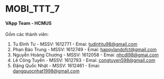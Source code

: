 # MOBI_TTT_7
#### VApp Team - HCMUS
Gồm các thành viên:
1. Tu Đình Tư           - MSSV: 1612771 - Emai: tudinhtu98@gmail.com
2. Phan Bảo Trung       - MSSV: 1612749 - Emai: happylandofct@gmail.com
3. Nguyễn Hoàng Chương  - MSSV: 1612058 - Emai: nhcdl98@gmai.com
4. Lê Công Tuyền        - MSSV: 1612793 - Emai: congtuyen598@gmail.com
4. Đặng Quốc Nhật       - MSSV: 1612461 - Emai: dangquocnhat1998@gmail.com

